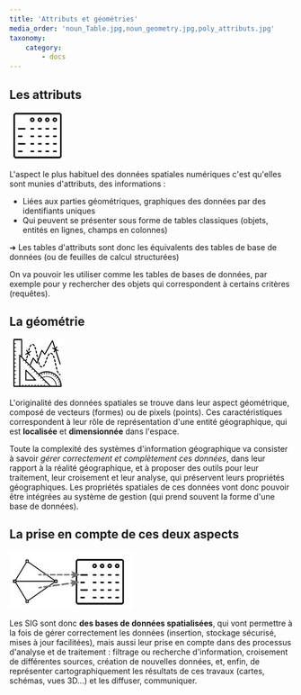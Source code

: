 ```yaml
---
title: 'Attributs et géométries'
media_order: 'noun_Table.jpg,noun_geometry.jpg,poly_attributs.jpg'
taxonomy:
    category:
        - docs
---
```


## Les attributs

![Attributs](noun_Table.jpg)

L'aspect le plus habituel des données spatiales numériques c'est qu'elles sont munies d'attributs, des informations :

* Liées aux parties géométriques, graphiques des données par des identifiants uniques
* Qui peuvent se présenter sous forme de tables classiques (objets, entités en lignes, champs en colonnes)

➜ Les tables d'attributs sont donc les équivalents des tables de base de données (ou de feuilles de calcul structurées)

On va pouvoir les utiliser comme les tables de bases de données, par exemple pour y rechercher des objets qui correspondent à certains critères (requêtes).

## La géométrie

![Géométrie](noun_geometry.jpg)

L'originalité des données spatiales se trouve dans leur aspect géométrique, composé de vecteurs (formes) ou de pixels (points). Ces caractéristiques correspondent à leur rôle de représentation d'une entité géographique, qui est **localisée** et **dimensionnée** dans l'espace.

Toute la complexité des systèmes d'information géographique va consister à savoir *gérer correctement et complètement ces données*, dans leur rapport à la réalité géographique, et à proposer des outils pour leur traitement, leur croisement et leur analyse, qui préservent leurs propriétés géographiques. Les propriétés spatiales de ces données vont donc pouvoir être intégrées au système de gestion (qui prend souvent la forme d'une base de données).

## La prise en compte de ces deux aspects

![Lien polygones-attributs](poly_attributs.jpg)

Les SIG sont donc **des bases de données spatialisées**, qui vont permettre à la fois  de gérer correctement les données (insertion, stockage sécurisé, mises à jour facilitées), mais aussi leur prise en compte dans des processus d'analyse et de traitement : filtrage ou recherche d'information, croisement de différentes sources, création de nouvelles données, et, enfin, de représenter cartographiquement les résultats de ces travaux (cartes, schémas, vues 3D...) et les diffuser, communiquer.